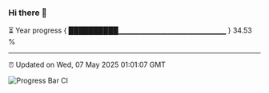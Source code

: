 ### Hi there 👋

⏳ Year progress { ██████████▁▁▁▁▁▁▁▁▁▁▁▁▁▁▁▁▁▁▁▁ } 34.53 %

---

⏰ Updated on Wed, 07 May 2025 01:01:07 GMT

![Progress Bar CI](https://github.com/code-lakshay/GitHub-Actions-Demo/workflows/Progress%20Bar%20CI/badge.svg)
